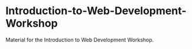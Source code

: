 # Introduction-to-Web-Development-Workshop
Material for the Introduction to Web Development Workshop.
